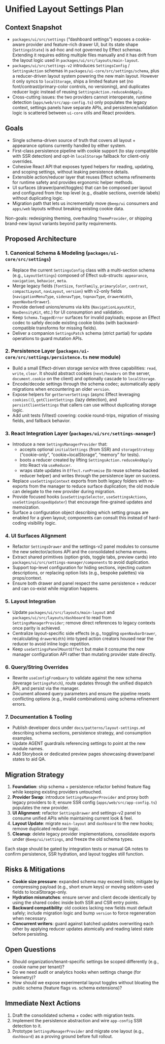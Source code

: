 # Unified Layout Settings Plan

## Context Snapshot
- `packages/ui/src/settings` (“dashboard settings”) exposes a cookie-aware provider and feature-rich drawer UI, but its state shape (`SettingsState`) is ad-hoc and not governed by Effect schemas. Extending it requires editing multiple files manually and it has drift from the layout logic used in `packages/ui/src/layouts/main-layout`.
- `packages/ui/src/settings-v2` introduces `SettingsConfig` / `SettingsAction` schemas in `packages/ui-core/src/settings/schema`, plus a reducer-driven layout system powering the new main layout. However it only syncs to `localStorage`, ships a limited feature set (no font/contrast/primary-color controls, no versioning), and duplicates reducer logic instead of reusing `SettingsAction.reduceAndApply`.
- Cross-cutting issues: the two providers cannot interoperate, runtime detection (`apps/web/src/app-config.ts`) only populates the legacy context, settings panels have separate APIs, and persistence/validation logic is scattered between `ui-core` utils and React providers.

## Goals
- Single schema-driven source of truth that covers all layout + appearance options currently handled by either system.
- First-class persistence pipeline with cookie support (to stay compatible with SSR detection) and opt-in `localStorage` fallback for client-only overrides.
- Cohesive React API that exposes typed helpers for reading, updating, and scoping settings, without leaking persistence details.
- Extensible action/reducer layer that reuses Effect schema refinements for runtime safety and provides ergonomic helper methods.
- UI surfaces (drawer/panel/toggles) that can be composed per layout and configured from the top level (e.g., disable sections, override labels) without duplicating logic.
- Migration path that lets us incrementally move `@beep/ui` consumers and `apps/web` layouts without breaking existing cookie data.

Non-goals: redesigning theming, overhauling `ThemeProvider`, or shipping brand-new layout variants beyond parity requirements.

## Proposed Architecture

### 1. Canonical Schema & Modeling (`packages/ui-core/src/settings`)
- Replace the current `SettingsConfig` class with a multi-section schema (e.g., `LayoutSettings`) composed of Effect sub-structs: `appearance`, `navigation`, `behavior`, `meta`.
- Merge legacy fields (`fontSize`, `fontFamily`, `primaryColor`, `contrast`, `compactLayout`, `navLayout`, `version`) with v2-only fields (`navigationMenuType`, `sidenavType`, `topnavType`, `drawerWidth`, `openNavbarDrawer`).
- Provide derived unions/enums via kits (`NavigationLayoutKit`, `NavDensityKit`, etc.) for UI consumption and validation.
- Keep `Schema.TaggedError` surfaces for invalid payloads; expose an Effect codec to safely decode existing cookie blobs (with backward-compatible transforms for missing fields).
- Deliver a companion `SettingsPatch` schema (strict partial) for update operations to guard mutation APIs.

### 2. Persistence Layer (`packages/ui-core/src/settings/persistence.ts` new module)
- Build a small Effect-driven storage service with three capabilities: `read`, `write`, `clear`. It should abstract cookies (`next/headers` on the server, `document.cookie` on the client) and optionally cascade to `localStorage`.
- Encode/decode settings through the schema codec; automatically apply migrations when encountering an older `version`.
- Expose helpers for `getServerSettings` (async Effect leveraging `cookies()`), `getClientSettings` (lazy detection), and `persistClientSettings` that callers can use without duplicating storage logic.
- Add unit tests (Vitest) covering: cookie round-trips, migration of missing fields, and fallback behavior.

### 3. React Integration Layer (`packages/ui/src/settings-manager`)
- Introduce a new `SettingsManagerProvider` that:
  - accepts optional `initialSettings` (from SSR) and `storageStrategy` (“cookie-only”, “cookie+localStorage”, “memory” for tests).
  - boots a reducer created by lifting `SettingsAction.reduceAndApply` into React via `useReducer`.
  - wraps state updates in `Effect.runPromise` (to reuse schema-backed reducer helper) and writes through the persistence layer on success.
- Replace `useSettingsContext` exports from both legacy folders with re-exports from the manager to reduce surface duplication; the old module can delegate to the new provider during migration.
- Provide focused hooks (`useSettingsSelector`, `useSettingsActions`, `useSettingsScopedUpdater`) that encourage fine-grained updates and memoization.
- Surface a configuration object describing which setting groups are enabled for a given layout; components can consult this instead of hard-coding visibility logic.

### 4. UI Surfaces Alignment
- Refactor `SettingsDrawer` and the settings-v2 panel modules to consume the new selector/actions API and the consolidated schema enums.
- Extract shared primitives (option grids, toggle tabs, preview cards) into `packages/ui/src/settings-manager/components` to avoid duplication.
- Support top-level configuration for hiding sections, injecting custom descriptions, or replacing option lists (e.g., bespoke palettes) via props/context.
- Ensure both drawer and panel respect the same persistence + reducer and can co-exist while migration happens.

### 5. Layout Integration
- Update `packages/ui/src/layouts/main-layout` and `packages/ui/src/layouts/dashboard` to read from `SettingsManagerProvider`; remove direct references to legacy contexts once parity is achieved.
- Centralize layout-specific side effects (e.g., toggling `openNavbarDrawer`, recalculating `drawerWidth`) into typed action creators housed near the reducer to avoid inline logic repetition.
- Keep `useSettingsPanelMountEffect` but make it consume the new manager configuration API rather than mutating provider state directly.

### 6. Query/String Overrides
- Rewrite `useConfigFromQuery` to validate against the new schema (leverage `SettingsPatch`), route updates through the unified dispatch API, and persist via the manager.
- Document allowed query parameters and ensure the pipeline resets conflicting options (e.g., invalid combinations) using schema refinement errors.

### 7. Documentation & Tooling
- Publish developer docs under `docs/patterns/layout-settings.md` describing schema sections, persistence strategy, and consumption examples.
- Update AGENT guardrails referencing settings to point at the new module names.
- Add Storybook or dedicated preview pages showcasing drawer/panel states to aid QA.

## Migration Strategy
1. **Foundation**: ship schema + persistence refactor behind feature flag while keeping existing providers untouched.
2. **Provider Swap**: introduce `SettingsManagerProvider` and proxy both legacy providers to it; ensure SSR config (`apps/web/src/app-config.ts`) populates the new provider.
3. **UI Alignment**: refactor `SettingsDrawer` and settings-v2 panel to consume unified APIs while maintaining current look & feel.
4. **Layout Update**: migrate `main-layout` and `dashboard` to the new hooks; remove duplicated reducer logic.
5. **Cleanup**: delete legacy provider implementations, consolidate exports under `@beep/ui/settings`, and freeze the old schema types.

Each stage should be gated by integration tests or manual QA notes to confirm persistence, SSR hydration, and layout toggles still function.

## Risks & Mitigations
- **Cookie size pressure**: expanded schema may exceed limits; mitigate by compressing payload (e.g., short enum keys) or moving seldom-used fields to localStorage-only.
- **Hydration mismatches**: ensure server and client decode identically by using the shared codec inside both SSR and CSR entry points.
- **Backward compatibility**: old cookies lacking new fields must default safely; include migration logic and bump `version` to force regeneration when necessary.
- **Concurrent writers**: guard against batched updates overwriting each other by applying reducer updates atomically and reading latest state before persisting.

## Open Questions
- Should organization/tenant-specific settings be scoped differently (e.g., cookie name per tenant)?
- Do we need audit or analytics hooks when settings change (for telemetry)?
- How should we expose experimental layout toggles without bloating the public schema (feature flags vs. schema extensions)?

## Immediate Next Actions
1. Draft the consolidated schema + codec with migration tests.
2. Implement the persistence abstraction and wire `app-config` SSR detection to it.
3. Prototype `SettingsManagerProvider` and migrate one layout (e.g., `dashboard`) as a proving ground before full rollout.
